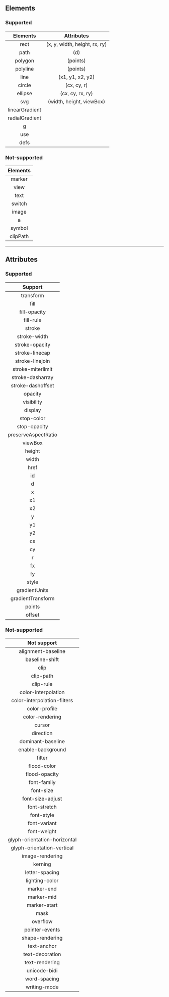 ## Elements

### Supported
| **Elements** | **Attributes** |
|:--------------:|:-----------------------------:|
| rect  | (x, y, width, height, rx, ry) |
| path | (d) |
| polygon | (points) |
| polyline | (points) |
| line  | (x1, y1, x2, y2) |
| circle | (cx, cy, r) |
| ellipse | (cx, cy, rx, ry) |
| svg  | (width, height, viewBox) |
| linearGradient |  |
| radialGradient |  |
| g |  |
| use |  |
| defs |  |

### Not-supported
| **Elements** |
|:------------:|
| marker |
| view |
| text |
| switch |
| image |
| a |
| symbol |
| clipPath |

__________________________________

## Attributes
### Supported
| **Support** |
|:-------------------:|
| transform |
| fill |
| fill-opacity |
| fill-rule |
| stroke |
| stroke-width |
| stroke-opacity |
| stroke-linecap |
| stroke-linejoin |
| stroke-miterlimit |
| stroke-dasharray |
| stroke-dashoffset |
| opacity |
| visibility |
| display |
| stop-color |
| stop-opacity |
| preserveAspectRatio |
| viewBox |
| height |
| width |
| href |
| id |
| d |
| x |
| x1 |
| x2 |
| y |
| y1 |
| y2 |
| cs |
| cy |
| r |
| fx |
| fy |
| style |
| gradientUnits |
| gradientTransform |
| points |
| offset |

### Not-supported
| **Not support** |
|:----------------------------:|
| alignment-baseline |
| baseline-shift |
| clip |
| clip-path |
| clip-rule |
| color-interpolation |
| color-interpolation-filters |
| color-profile |
| color-rendering |
| cursor |
| direction |
| dominant-baseline |
| enable-background |
| filter |
| flood-color |
| flood-opacity |
| font-family |
| font-size |
| font-size-adjust |
| font-stretch |
| font-style |
| font-variant |
| font-weight |
| glyph-orientation-horizontal |
| glyph-orientation-vertical |
| image-rendering |
| kerning |
| letter-spacing |
| lighting-color |
| marker-end |
| marker-mid |
| marker-start |
| mask |
| overflow |
| pointer-events |
| shape-rendering |
| text-anchor |
| text-decoration |
| text-rendering |
| unicode-bidi |
| word-spacing |
| writing-mode |
